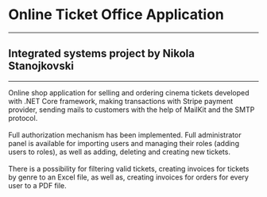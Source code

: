 # Online Ticket Office Application
-----------------------------------------------------------------------------------
## Integrated systems project by Nikola Stanojkovski
-----------------------------------------------------------------------------------

Online shop application for selling and ordering cinema tickets developed with .NET Core framework, making transactions with Stripe payment provider, sending mails to customers with the help of MailKit and the SMTP protocol. <br/> <br/>
Full authorization mechanism has been implemented. Full administrator panel is available for importing users and managing their roles (adding users to roles), as well as adding, deleting and creating new tickets.<br/> <br/> 
There is a possibility for filtering valid tickets, creating invoices for tickets by genre to an Excel file, as well as, creating invoices for orders for every user to a PDF file.
